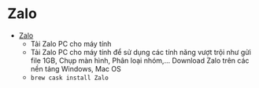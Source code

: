 # Zalo
- [Zalo](https://zalo.me/)
  -  Tải Zalo PC cho máy tính 
  - Tải Zalo PC cho máy tính để sử dụng các tính năng vượt trội như gửi file 1GB, Chụp màn hình, Phân loại nhóm,... Download Zalo trên các nền tảng Windows, Mac OS
  - `brew cask install Zalo`

